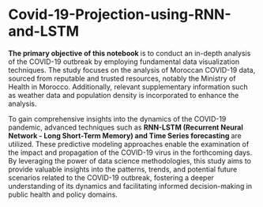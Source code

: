 # Covid-19-Projection-using-RNN-and-LSTM

<b> The primary objective of this notebook </b> is to conduct an in-depth analysis of the COVID-19 outbreak by employing fundamental data visualization techniques. The study focuses on the analysis of Moroccan COVID-19 data, sourced from reputable and trusted resources, notably the Ministry of Health in Morocco. Additionally, relevant supplementary information such as weather data and population density is incorporated to enhance the analysis.

To gain comprehensive insights into the dynamics of the COVID-19 pandemic, advanced techniques such as <b>RNN-LSTM (Recurrent Neural Network - Long Short-Term Memory) and Time Series forecasting </b> are utilized. These predictive modeling approaches enable the examination of the impact and propagation of the COVID-19 virus in the forthcoming days. By leveraging the power of data science methodologies, this study aims to provide valuable insights into the patterns, trends, and potential future scenarios related to the COVID-19 outbreak, fostering a deeper understanding of its dynamics and facilitating informed decision-making in public health and policy domains.
